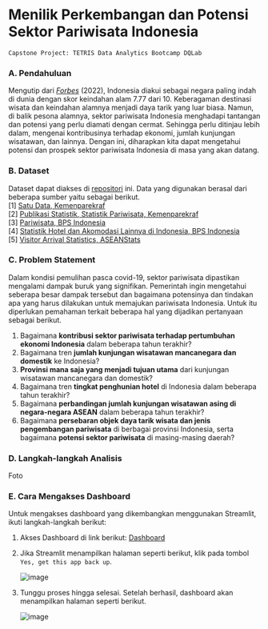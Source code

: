 # Menilik Perkembangan dan Potensi Sektor Pariwisata Indonesia
`Capstone Project: TETRIS Data Analytics Bootcamp DQLab`
### A. Pendahuluan
Mengutip dari [*Forbes*](https://www.forbes.com/sites/laurabegleybloom/2022/02/22/the-worlds-50-most-beautiful-countries-you-wont-believe-where-the-us-ranked/?sh=6a5e6e73389a) (2022), Indonesia diakui sebagai negara paling indah di dunia dengan skor keindahan alam 7.77 dari 10. Keberagaman destinasi wisata dan keindahan alamnya menjadi daya tarik yang luar biasa. Namun, di balik pesona alamnya, sektor pariwisata Indonesia menghadapi tantangan dan potensi yang perlu diamati dengan cermat. Sehingga perlu ditinjau lebih dalam, mengenai kontribusinya terhadap ekonomi, jumlah kunjungan wisatawan, dan lainnya. Dengan ini, diharapkan kita dapat mengetahui potensi dan prospek sektor pariwisata Indonesia di masa yang akan datang.

### B. Dataset
Dataset dapat diakses di [repositori](https://github.com/bintangpradanaa/capstone-project-pariwisata/tree/d69edd63eff407c474f4225a0f7d153ae9e95c0a/dataset-clean) ini. Data yang digunakan berasal dari beberapa sumber yaitu sebagai berikut.\
[1] [Satu Data, Kemenparekraf](https://satudata.kemenparekraf.go.id/)\
[2] [Publikasi Statistik, Statistik Pariwisata, Kemenparekraf](https://kemenparekraf.go.id/)\
[3] [Pariwisata, BPS Indonesia](https://www.bps.go.id/id/statistics-table?subject=561)\
[4] [Statistik Hotel dan Akomodasi Lainnya di Indonesia, BPS Indonesia](https://www.bps.go.id/id/publication/2023/12/29/d9c277bd3ad62674f53e454a/statistik-hotel-dan-akomodasi-lainnya-di-indonesia-2023.html)\
[5] [Visitor Arrival Statistics, ASEANStats](https://data.aseanstats.org/)

### C. Problem Statement
Dalam kondisi pemulihan pasca covid-19, sektor pariwisata dipastikan mengalami dampak buruk yang signifikan. Pemerintah ingin mengetahui seberapa besar dampak tersebut dan bagaimana potensinya dan tindakan apa yang harus dilakukan untuk memajukan pariwisata Indonesia. Untuk itu diperlukan pemahaman terkait beberapa hal yang dijadikan pertanyaan sebagai berikut.
1. Bagaimana **kontribusi sektor pariwisata terhadap pertumbuhan ekonomi Indonesia** dalam beberapa tahun terakhir?
2. Bagaimana tren **jumlah kunjungan wisatawan mancanegara dan domestik** ke Indonesia?
3. **Provinsi mana saja yang menjadi tujuan utama** dari kunjungan wisatawan mancanegara dan domestik?
4. Bagaimana tren **tingkat penghunian hotel** di Indonesia dalam beberapa tahun terakhir?
5. Bagaimana **perbandingan jumlah kunjungan wisatawan asing di negara-negara ASEAN** dalam beberapa tahun terakhir?
6. Bagaimana **persebaran objek daya tarik wisata dan jenis pengembangan pariwisata** di berbagai provinsi Indonesia, serta bagaimana **potensi sektor pariwisata** di masing-masing daerah?

### D. Langkah-langkah Analisis
Foto
   
### E. Cara Mengakses Dashboard
Untuk mengakses dashboard yang dikembangkan menggunakan Streamlit, ikuti langkah-langkah berikut:

1. Akses Dashboard di link berikut: [Dashboard](https://capstone-project-pariwisata-bintangpradana.streamlit.app/)
2. Jika Streamlit menampilkan halaman seperti berikut, klik pada tombol `Yes, get this app back up`.
   
   ![image](https://github.com/bintangpradanaa/capstone-project-pariwisata/assets/114275130/c76868ca-7f3c-48f7-8d12-f32c8ac22005)
   
3. Tunggu proses hingga selesai. Setelah berhasil, dashboard akan menampilkan halaman seperti berikut.
   
   ![image](https://github.com/bintangpradanaa/capstone-project-pariwisata/assets/114275130/bf9f8b3f-29df-45ae-8889-9f85b62ab2ec)


  
